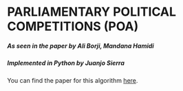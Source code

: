 # PARLIAMENTARY POLITICAL COMPETITIONS (POA)

##### _As seen in the paper by Ali Borji, Mandana Hamidi_
##### _Implemented in Python by Juanjo Sierra_

You can find the paper for this algorithm [here](https://pdfs.semanticscholar.org/f8c3/bd664975f7a80982c68c353617f572695770.pdf).
